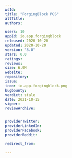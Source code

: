 ```yaml
---
wsId: 
title: "ForgingBlock POS"
altTitle: 
authors:

users: 10
appId: io.app.forgingblock
released: 2020-10-20
updated: 2020-10-20
version: "8.0"
stars: 0.0
ratings: 
reviews: 
size: 6.9M
website: 
repository: 
issue: 
icon: io.app.forgingblock.png
bugbounty: 
verdict: stale
date: 2021-10-15
signer: 
reviewArchive:


providerTwitter: 
providerLinkedIn: 
providerFacebook: 
providerReddit: 

redirect_from:

---
```



